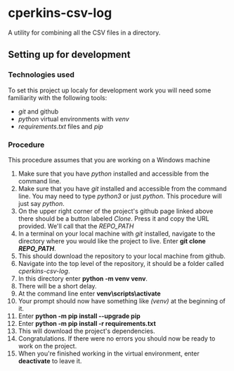 # cperkins-csv-log
A utility for combining all the CSV files in a directory.

## Setting up for development
### Technologies used
To set this project up localy for development work you will need some familiarity with the following tools:
*  _git_ and github
*  _python_ virtual environments with _venv_
* _requirements.txt_ files and _pip_

### Procedure
This procedure assumes that you are working on a Windows machine
1. Make sure that you have _python_ installed and accessible from the command line.
1.  Make sure that you have _git_ installed and accessible from the command line.  You may need to type _python3_ or just _python_.  This procedure will just say _python_.
1.  On the upper right corner of the project's github page linked above there should be a button labeled _Clone_.  Press it and copy the URL provided.  We'll call that the _REPO_PATH_
1.  In a terminal on your local machine with _git_ installed, navigate to the directory where you would like the project to live.
Enter **git clone _REPO_PATH_**.
1.  This should download the repository to your local machine from github.
1.  Navigate into the top level of the repository, it should be a folder called _cperkins-csv-log_.
1. In this directory enter **python -m venv venv**.
1. There will be a short delay.
1. At the command line enter **venv\scripts\activate**
1. Your prompt should now have something like _(venv)_ at the beginning of it.
1. Enter **python -m pip install --upgrade pip**
1. Enter **python -m pip install -r requirements.txt**
1. This will download the project's dependencies.
1. Congratulations.  If there were no errors you should now be ready to work on the project.
1. When you're finished working in the virtual environment, enter **deactivate** to leave it.
